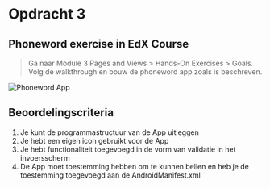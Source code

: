 # Opdracht 3

## Phoneword exercise in EdX Course

> Ga naar Module 3 Pages and Views > Hands-On Exercises > Goals.
Volg de walkthrough en bouw de phoneword app zoals is beschreven. 

![Phoneword App](https://github.com/ictacademiekw1c/opdrachten-repository/blob/master/xamarin/images/phoneword.png?raw=true)

## Beoordelingscriteria
1. Je kunt de programmastructuur van de App uitleggen
2. Je hebt een eigen icon gebruikt voor de App
3. Je hebt functionaliteit toegevoegd in de vorm van validatie in het invoersscherm
4. De App moet toestemming hebben om te kunnen bellen en heb je de toestemming toegevoegd aan de AndroidManifest.xml
